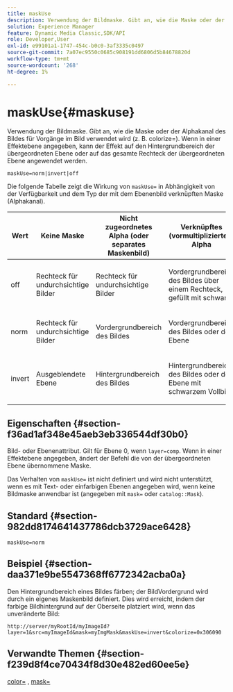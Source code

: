 ```yaml
---
title: maskUse
description: Verwendung der Bildmaske. Gibt an, wie die Maske oder der Alphakanal des Bildes für Vorgänge im Bild verwendet wird (z. B. colorize=). Wenn in einer Effektebene angegeben, kann der Effekt auf den Hintergrundbereich der übergeordneten Ebene oder auf das gesamte Rechteck der übergeordneten Ebene angewendet werden.
solution: Experience Manager
feature: Dynamic Media Classic,SDK/API
role: Developer,User
exl-id: e99101a1-1747-454c-b0c0-3af3335c0497
source-git-commit: 7a07ec9550c0685c908191dd6806d5b84678820d
workflow-type: tm+mt
source-wordcount: '268'
ht-degree: 1%

---
```


# maskUse{#maskuse}

Verwendung der Bildmaske. Gibt an, wie die Maske oder der Alphakanal des Bildes für Vorgänge im Bild verwendet wird (z. B. colorize=). Wenn in einer Effektebene angegeben, kann der Effekt auf den Hintergrundbereich der übergeordneten Ebene oder auf das gesamte Rechteck der übergeordneten Ebene angewendet werden.

`maskUse=norm|invert|off`

Die folgende Tabelle zeigt die Wirkung von `maskUse=` in Abhängigkeit von der Verfügbarkeit und dem Typ der mit dem Ebenenbild verknüpften Maske (Alphakanal).

<table id="table_B765F6A765F548948531AF26DA0B4360"> 
 <thead> 
  <tr> 
   <th class="entry"> <b> Wert</b> </th> 
   <th class="entry"> <b> Keine Maske</b> </th> 
   <th class="entry"> <b> Nicht zugeordnetes Alpha (oder separates Maskenbild)</b> </th> 
   <th class="entry"> <b> Verknüpftes (vormultipliziertes) Alpha</b> </th> 
  </tr> 
 </thead>
 <tbody> 
  <tr> 
   <td> <p> <span class="codeph"> off </span> </p> </td> 
   <td> <p> Rechteck für undurchsichtige Bilder </p> </td> 
   <td> <p> Rechteck für undurchsichtige Bilder </p> </td> 
   <td> <p> Vordergrundbereich des Bildes über einem Rechteck, gefüllt mit schwarz </p> </td> 
  </tr> 
  <tr> 
   <td> <p> <span class="codeph"> norm </span> </p> </td> 
   <td> <p> Rechteck für undurchsichtige Bilder </p> </td> 
   <td> <p> Vordergrundbereich des Bildes </p> </td> 
   <td> <p> Vordergrundbereich des Bildes oder der Ebene </p> </td> 
  </tr> 
  <tr> 
   <td> <p> <span class="codeph"> invert </span> </p> </td> 
   <td> <p> Ausgeblendete Ebene </p> </td> 
   <td> <p> Hintergrundbereich des Bildes </p> </td> 
   <td> <p> Hintergrundbereich des Bildes oder der Ebene mit schwarzem Vollbild </p> </td> 
  </tr> 
 </tbody> 
</table>

## Eigenschaften {#section-f36ad1af348e45aeb3eb336544df30b0}

Bild- oder Ebenenattribut. Gilt für Ebene 0, wenn `layer=comp`. Wenn in einer Effektebene angegeben, ändert der Befehl die von der übergeordneten Ebene übernommene Maske.

Das Verhalten von `maskUse=` ist nicht definiert und wird nicht unterstützt, wenn es mit Text- oder einfarbigen Ebenen angegeben wird, wenn keine Bildmaske anwendbar ist (angegeben mit `mask=` oder `catalog::Mask`).

## Standard {#section-982dd8174641437786dcb3729ace6428}

`maskUse=norm`

## Beispiel {#section-daa371e9be5547368ff6772342acba0a}

Den Hintergrundbereich eines Bildes färben; der BildVordergrund wird durch ein eigenes Maskenbild definiert. Dies wird erreicht, indem der farbige Bildhintergrund auf der Oberseite platziert wird, wenn das unveränderte Bild:

`http://server/myRootId/myImageId?layer=1&src=myImageId&mask=myImgMask&maskUse=invert&colorize=0x306090`

## Verwandte Themen {#section-f239d8f4ce70434f8d30e482ed60ee5e}

[color=](/help/aem-is-ir-api/is-api/http-ref/image-serving-api-ref/c-http-protocol-reference/c-data-types/r-is-http-color.md) , [mask=](../../../../../is-api/http-ref/image-serving-api-ref/c-http-protocol-reference/c-command-reference/r-mask.md#reference-922254e027404fb890b850e2723ee06e)
